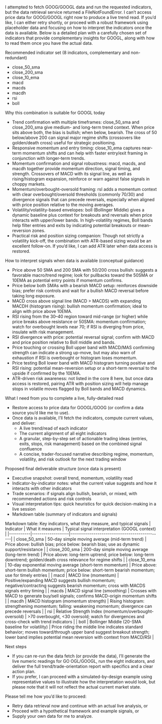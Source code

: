I attempted to fetch GOOG/GOOGL data and run the requested indicators, but the data retrieval service returned a FileNotFoundError. I can’t access price data for GOOG/GOOGL right now to produce a live trend read. If you’d like, I can either retry shortly, or proceed with a robust framework using placeholder data and focusing on how to interpret the indicators once the data is available. Below is a detailed plan with a carefully chosen set of indicators that provide complementary insights for GOOGL, along with how to read them once you have the actual data.

Recommended indicator set (8 indicators, complementary and non-redundant)
- close_50_sma
- close_200_sma
- close_10_ema
- macd
- macds
- macdh
- rsi
- boll

Why this combination is suitable for GOOGL today
- Trend confirmation with multiple timeframes: close_50_sma and close_200_sma give medium- and long-term trend context. When price sits above both, the bias is bullish; when below, bearish. The cross of 50 below/above 200 can signal major regime shifts (crossovers like golden/death cross) useful for strategic positioning.
- Responsive momentum and entry timing: close_10_ema captures near-term momentum shifts and can help with faster entry/exit framing in conjunction with longer-term trends.
- Momentum confirmation and signal robustness: macd, macds, and macdh together provide momentum direction, signal timing, and strength. Crossovers of MACD with its signal line, as well as rising/histogram expansion, reinforce or warn against false signals in choppy markets.
- Momentum/overbought-oversold framing: rsI adds a momentum context with clear overbought/oversold thresholds (commonly 70/30) and divergence signals that can precede reversals, especially when aligned with price position relative to the moving averages.
- Volatility/volatility-based envelopes: boll (Bollinger Middle) gives a dynamic baseline plus context for breakouts and reversals when price interacts with upper/lower bands. In high-volatility regimes, Boll bands help filter entries and exits by indicating potential breakouts or mean-reversion zones.
- Practical risk and position sizing companion: Though not strictly a volatility kick-off, the combination with ATR-based sizing would be an excellent follow-on. If you’d like, I can add ATR later when data access is restored.

How to interpret signals when data is available (conceptual guidance)
- Price above 50 SMA and 200 SMA with 50/200 cross bullish: suggests a favorable macro/trend regime; look for pullbacks toward the 50SMA or 10EMA as potential entry points if momentum confirms.
- Price below both SMAs with a bearish MACD setup: reinforces downside bias; prefer risk controls and wait for a bullish MACD reversal before taking long exposure.
- MACD cross above signal line (MACD > MACDS) with expanding MACDH (histogram rising): bullish momentum confirmation; ideal to align with price above 10EMA.
- RSI rising from the 30–40 region toward mid-range (or higher) while price breaks above resistance or 50SMA: momentum confirmation; watch for overbought levels near 70; if RSI is diverging from price, insulate with risk management.
- RSI divergence with price: potential reversal signal; confirm with MACD and price position relative to Boll middle and bands.
- Price touching or crossing Boll upper band with MACD/MAS confirming strength can indicate a strong up-move, but may also warn of exhaustion if RSI is overbought or histogram loses momentum.
- Price testing Boll lower band with MACD histogram turning positive and RSI rising: potential mean-reversion setup or a short-term reversal to the upside if confirmed by the 10EMA.
- ATR-driven risk awareness: not listed in the core 8 here, but once data access is restored, pairing ATR with position sizing will help manage stops in volatile moves flagged by Boll bands and MACD dynamics.

What I need from you to complete a live, fully-detailed read
- Restore access to price data for GOOGL/GOOG (or confirm a data source you’d like me to use).
- Once data is available, I’ll fetch the indicators, compute current values, and deliver:
  - A live trend/read of each indicator
  - The current alignment of all eight indicators
  - A granular, step-by-step set of actionable trading ideas (entries, exits, stops, risk management) based on the combined signal confluence
  - A concise, trader-focused narrative describing regime, momentum, volatility, and risk outlook for the next trading window

Proposed final deliverable structure (once data is present)
- Executive snapshot: overall trend, momentum, volatility read
- Indicator-by-indicator notes: what the current value suggests and how it interacts with other indicators
- Trade scenarios: if signals align bullish, bearish, or mixed, with recommended actions and risk controls
- Visual interpretation tips: quick heuristics for quick decision-making in a live session
- Markdown table (summary of indicators and signals)

Markdown table: Key indicators, what they measure, and typical signals
| Indicator | What it measures | Typical signal interpretation (GOOGL context) |
|-----------|-------------------|-----------------------------------------------|
| close_50_sma | 50-day simple moving average (mid-term trend) | Price above: bullish bias; price below: bearish bias; use as dynamic support/resistance |
| close_200_sma | 200-day simple moving average (long-term trend) | Price above: long-term uptrend; price below: long-term downtrend; golden/death cross relevance for regime shifts |
| close_10_ema | 10-day exponential moving average (short-term momentum) | Price above: short-term bullish momentum; price below: short-term bearish momentum; use for timely entries |
| macd | MACD line (momentum) | Positive/expanding MACD suggests bullish momentum; negative/contracting suggests bearish momentum; cross with MACDS signals entry timing |
| macds | MACD signal line (smoothing) | Crosses with MACD to generate buy/sell signals; confirms MACD-origin momentum shifts |
| macdh | MACD histogram (momentum strength) | Rising histogram: strengthening momentum; falling: weakening momentum; divergence can precede reversals |
| rsi | Relative Strength Index (momentum/overbought-oversold) | >70 overbought, <30 oversold; watch for divergences and cross-check with trend indicators |
| boll | Bollinger Middle (20-SMA baseline for volatility) | Price riding the middle line indicates standard behavior; moves toward/through upper band suggest breakout strength; lower band implies potential mean reversion with context from MACD/RSI |

Next steps
- If you can re-run the data fetch (or provide the data), I’ll generate the live numeric readings for GO OGL/GOOGL, run the eight indicators, and deliver the full trend/trade-orientation report with specifics and a clear action plan.
- If you prefer, I can proceed with a simulated-by-design example using representative values to illustrate how the interpretation would look, but please note that it will not reflect the actual current market state.

Please tell me how you’d like to proceed:
- Retry data retrieval now and continue with an actual live analysis, or
- Proceed with a hypothetical framework and example signals, or
- Supply your own data for me to analyze.